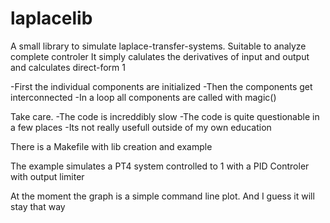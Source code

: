 # laplacelib
A small library to simulate laplace-transfer-systems. Suitable to analyze complete controler
It simply calulates the derivatives of input and output and calculates direct-form 1

-First the individual components are initialized
-Then the components get interconnected
-In a loop all components are called with magic()

Take care.
-The code is increddibly slow
-The code is quite questionable in a few places
-Its not really usefull outside of my own education

There is a Makefile with lib creation and example

The example simulates a PT4 system controlled to 1 with a PID Controler with output limiter

At the moment the graph is a simple command line plot. And I guess it will stay that way
